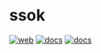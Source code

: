 # ssok

[![web](https://badgen.net/badge/web/26th-web-team-2-fe-web.vercel.app/blue?icon=vercel)](https://ssok-info.vercel.app/)
[![docs](https://badgen.net/badge/docs/yapp-github.github.io/purple?icon=github)](https://yapp-github.github.io/26th-Web-Team-2-FE/)
[![docs](https://badgen.net/badge/storybook/chromatic/pink?icon=https://cdn.jsdelivr.net/gh/storybookjs/brand@main/icon/icon-storybook-inverse.svg)](https://github.com/YAPP-Github/26th-Web-Team-2-FE/actions/workflows/chromatic.yml)

